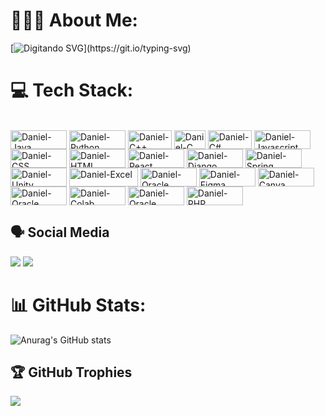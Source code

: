 # 🧑🏻‍💻 About Me:
[![ Digitando SVG ](https://readme-typing-svg.herokuapp.com/?color=7fff00&size=30¢er=true&vCenter=true&width=1000&lines=Olá,+meu+nome+é+Daniel+Tomazi,+sou+desenvolvedor.;Sou+um+profissional+da+área+de+Ciências+e+Engenharia+da;Computação+e+atuo+como+Full+Stack.;Qualquer+coisa+fique+á+vontade+para+me+contatar+nas+minhas;redes+sociais,+todas+estão+aqui+em+meu+perfil+do+GitHub.)](https://git.io/typing-svg)
# 💻 Tech Stack:
<div style="display: inline_block"><br>
  <img align="center" alt="Daniel-Java" height="30" width="90" src="https://img.shields.io/badge/Java-ED8B00?style=for-the-badge&logo=openjdk&logoColor=white">
  <img align="center" alt="Daniel-Python" height="30" width="90" src="https://img.shields.io/badge/Python-14354C?style=for-the-badge&logo=python&logoColor=white">
  <img align="center" alt="Daniel-C++" height="30" width="70" src="https://img.shields.io/badge/C%2B%2B-00599C?style=for-the-badge&logo=c%2B%2B&logoColor=white">
  <img align="center" alt="Daniel-C" height="30" width="50" src="https://img.shields.io/badge/C-00599C?style=for-the-badge&logo=c&logoColor=white">
  <img align="center" alt="Daniel-C#" height="30" width="70" src="https://img.shields.io/badge/C%23-239120?style=for-the-badge&logo=c-sharp&logoColor=white">
  <img align="center" alt="Daniel-Javascript" height="30" width="90" src="https://img.shields.io/badge/JavaScript-323330?style=for-the-badge&logo=javascript&logoColor=F7DF1E">
  <img align="center" alt="Daniel-CSS" height="30" width="90" src="https://img.shields.io/badge/CSS-239120?&style=for-the-badge&logo=css3&logoColor=white">
  <img align="center" alt="Daniel-HTML" height="30" width="90" src="https://img.shields.io/badge/HTML-239120?style=for-the-badge&logo=html5&logoColor=white">
  <img align="center" alt="Daniel-React" height="30" width="90" src="https://img.shields.io/badge/React-20232A?style=for-the-badge&logo=react&logoColor=61DAFB">
  <img align="center" alt="Daniel-Django" height="30" width="90" src="https://img.shields.io/badge/Django-092E20?style=for-the-badge&logo=django&logoColor=white">
  <img align="center" alt="Daniel-Spring" height="30" width="90" src="https://img.shields.io/badge/Spring-6DB33F?style=for-the-badge&logo=spring&logoColor=white">
  <img align="center" alt="Daniel-Unity" height="30" width="90" src="https://img.shields.io/badge/Unity-100000?style=for-the-badge&logo=unity&logoColor=white">
  <img align="center" alt="Daniel-Excel" height="30" width="110" src="https://img.shields.io/badge/Microsoft_Excel-217346?style=for-the-badge&logo=microsoft-excel&logoColor=white">
  <img align="center" alt="Daniel-Oracle" height="30" width="90" src="https://img.shields.io/badge/Oracle-F80000?style=for-the-badge&logo=Oracle&logoColor=white">
  <img align="center" alt="Daniel-Figma" height="30" width="90" src="https://img.shields.io/badge/Figma-F24E1E?style=for-the-badge&logo=figma&logoColor=white">
  <img align="center" alt="Daniel-Canva" height="30" width="90" src="https://img.shields.io/badge/Canva-%2300C4CC.svg?&style=for-the-badge&logo=Canva&logoColor=white">
  <img align="center" alt="Daniel-Oracle" height="30" width="90" src="https://img.shields.io/badge/Oracle-F80000?style=for-the-badge&logo=Oracle&logoColor=white">
  <img align="center" alt="Daniel-Colab" height="30" width="90" src="https://img.shields.io/badge/Colab-F9AB00?style=for-the-badge&logo=googlecolab&color=525252">
  <img align="center" alt="Daniel-Oracle" height="30" width="90" src="https://img.shields.io/badge/Oracle-F80000?style=for-the-badge&logo=Oracle&logoColor=white">
  <img align="center" alt="Daniel-PHP" height="30" width="90" src="https://img.shields.io/badge/PHP-777BB4?style=for-the-badge&logo=php&logoColor=white"
</div>

## 🗣 Social Media
 
<div> 
  <a href="https://instagram.com/danieltomaziii" target="_blank"><img src="https://img.shields.io/badge/-Instagram-%23E4405F?style=for-the-badge&logo=instagram&logoColor=white" target="_blank"></a> 
  <a href="https://www.linkedin.com/in/daniel-tomazi-a82959282" target="_blank"><img src="https://img.shields.io/badge/-LinkedIn-%230077B5?style=for-the-badge&logo=linkedin&logoColor=white" target="_blank"></a> 
  
</div>


# 📊 GitHub Stats:

![Anurag's GitHub stats](https://github-readme-stats.vercel.app/api?username=DanielTomazi&show_icons=true&theme=chartreuse-dark)

## 🏆 GitHub Trophies

<img src="https://github-profile-trophy.vercel.app/?username=DanielTomazi&rank=-C,-B,-?&theme=matrix" />

